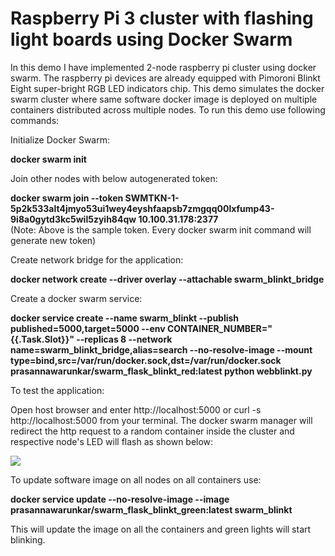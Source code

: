 <h1>Raspberry Pi 3 cluster with flashing light boards using Docker Swarm</h1>

In this demo I have implemented 2-node raspberry pi cluster using docker swarm. The raspberry pi devices are already equipped with Pimoroni Blinkt Eight super-bright RGB LED indicators chip. This demo simulates the docker swarm cluster where same software docker image is deployed on multiple containers distributed across multiple nodes. To run this demo use following commands:

Initialize Docker Swarm:

<b>docker swarm init</b>

Join other nodes with below autogenerated token:

<b>docker swarm join --token SWMTKN-1-5p2k533alt4jmyo53ui1wey4eyshfaapsb7zmgqq00lxfump43-9i8a0gytd3kc5wil5zyih84qw 10.100.31.178:2377</b><br>
(Note: Above is the sample token. Every docker swarm init command will generate new token)

Create network bridge for the application:

<b>docker network create --driver overlay --attachable swarm_blinkt_bridge</b>

Create a docker swarm service:

<b>docker service create --name swarm_blinkt --publish published=5000,target=5000 --env CONTAINER_NUMBER="{{.Task.Slot}}" --replicas 8 --network name=swarm_blinkt_bridge,alias=search --no-resolve-image --mount type=bind,src=/var/run/docker.sock,dst=/var/run/docker.sock prasannawarunkar/swarm_flask_blinkt_red:latest python webblinkt.py</b>	
	
To test the application:

Open host browser and enter http://localhost:5000 or curl -s http://localhost:5000 from your terminal. The docker swarm manager will redirect the http request to a random container inside the cluster and respective node's LED will flash as shown below:


![](BlinktSwarm.gif)


To update software image on all nodes on all containers use:

<b>docker service update --no-resolve-image --image prasannawarunkar/swarm_flask_blinkt_green:latest swarm_blinkt</b>

This will update the image on all the containers and green lights will start blinking. 

